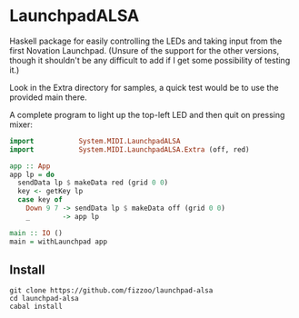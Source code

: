 # LaunchpadALSA

Haskell package for easily controlling the LEDs and taking input from
the first Novation Launchpad.  (Unsure of the support for the other
versions, though it shouldn't be any difficult to add if I get some
possibility of testing it.)

Look in the Extra directory for samples, a quick test would be to use
the provided main there.

A complete program to light up the top-left LED and then quit on
pressing mixer:

```haskell
import           System.MIDI.LaunchpadALSA
import           System.MIDI.LaunchpadALSA.Extra (off, red)

app :: App
app lp = do
  sendData lp $ makeData red (grid 0 0)
  key <- getKey lp
  case key of
    Down 9 7 -> sendData lp $ makeData off (grid 0 0)
    _        -> app lp

main :: IO ()
main = withLaunchpad app
```

## Install

```shell
git clone https://github.com/fizzoo/launchpad-alsa
cd launchpad-alsa
cabal install
```
